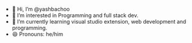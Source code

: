 - 👋 Hi, I’m @yashbachoo
- 👀 I’m interested in Programming and full stack dev.
- 🌱 I’m currently learning visual studio extension, web development and programming.
- 😄 Pronouns: he/him


<!---
yashbachoo/yashbachoo is a ✨ special ✨ repository because its `README.md` (this file) appears on your GitHub profile.
You can click the Preview link to take a look at your changes.
--->

